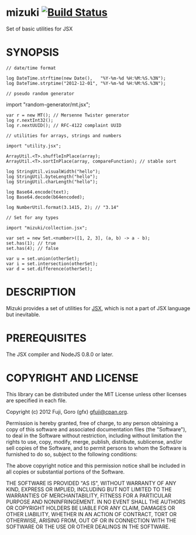 mizuki [![Build Status](https://secure.travis-ci.org/gfx/mizuki.png)](http://travis-ci.org/gfx/mizuki)
====================

Set of basic utilities for JSX

SYNOPSIS
====================

    // date/time format

    log DateTime.strftime(new Date(),   "%Y-%m-%d %H:%M:%S.%3N");
    log DateTime.strptime("2012-12-01", "%Y-%m-%d %H:%M:%S.%3N");

    // pseudo random generator

   import "random-generator/mt.jsx";

    var r = new MT(); // Mersenne Twister generator
    log r.nextInt32();
    log r.nextUUID(); // RFC-4122 complaint UUID

    // utilities for arrays, strings and numbers

    import "utility.jsx";

    ArrayUtil.<T>.shuffleInPlace(array);
    ArrayUtil.<T>.sortInPlace(array, compareFunction); // stable sort

    log StringUtil.visualWidth("hello");
    log StringUtil.byteLength("hello");
    log StringUtil.charLength("hello");

    log Base64.encode(text);
    log Base64.decode(b64encoded);

    log NumberUtil.format(3.1415, 2); // "3.14"

    // Set for any types

    import "mizuki/collection.jsx";

    var set = new Set.<number>([1, 2, 3], (a, b) -> a - b);
    set.has(1); // true
    set.has(4); // false

    var u = set.union(otherSet);
    var i = set.intersection(otherSet);
    var d = set.difference(otherSet);

DESCRIPTION
====================

Mizuki provides a set of utilities for [JSX](http://jsx.github.com/), which is not a part of JSX language but inevitable.

PREREQUISITES
====================

The JSX compiler and NodeJS 0.8.0 or later.

COPYRIGHT AND LICENSE
====================

This library can be distributed under the MIT License unless other licenses are specified in each file.

Copyright (c) 2012 Fuji, Goro (gfx) <gfuji@cpan.org>.

Permission is hereby granted, free of charge, to any person obtaining a
copy of this software and associated documentation files (the "Software"),
to deal in the Software without restriction, including without limitation
the rights to use, copy, modify, merge, publish, distribute, sublicense,
and/or sell copies of the Software, and to permit persons to whom the
Software is furnished to do so, subject to the following conditions:

The above copyright notice and this permission notice shall be included in
all copies or substantial portions of the Software.

THE SOFTWARE IS PROVIDED "AS IS", WITHOUT WARRANTY OF ANY KIND, EXPRESS OR
IMPLIED, INCLUDING BUT NOT LIMITED TO THE WARRANTIES OF MERCHANTABILITY,
FITNESS FOR A PARTICULAR PURPOSE AND NONINFRINGEMENT. IN NO EVENT SHALL THE
AUTHORS OR COPYRIGHT HOLDERS BE LIABLE FOR ANY CLAIM, DAMAGES OR OTHER
LIABILITY, WHETHER IN AN ACTION OF CONTRACT, TORT OR OTHERWISE, ARISING
FROM, OUT OF OR IN CONNECTION WITH THE SOFTWARE OR THE USE OR OTHER
DEALINGS IN THE SOFTWARE.

